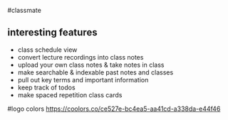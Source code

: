 #classmate

## interesting features

- class schedule view
- convert lecture recordings into class notes
- upload your own class notes & take notes in class
- make searchable & indexable past notes and classes
- pull out key terms and important information
- keep track of todos
- make spaced repetition class cards

#logo colors
https://coolors.co/ce527e-bc4ea5-aa41cd-a338da-e44f46
